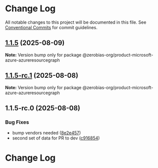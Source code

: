 # Change Log

All notable changes to this project will be documented in this file.
See [Conventional Commits](https://conventionalcommits.org) for commit guidelines.

## [1.1.5](https://github.com/zerobias-org/product/compare/@zerobias-org/product-microsoft-azure-azureresourcegraph@1.1.5-rc.1...@zerobias-org/product-microsoft-azure-azureresourcegraph@1.1.5) (2025-08-09)

**Note:** Version bump only for package @zerobias-org/product-microsoft-azure-azureresourcegraph





## [1.1.5-rc.1](https://github.com/zerobias-org/product/compare/@zerobias-org/product-microsoft-azure-azureresourcegraph@1.1.5-rc.0...@zerobias-org/product-microsoft-azure-azureresourcegraph@1.1.5-rc.1) (2025-08-08)

**Note:** Version bump only for package @zerobias-org/product-microsoft-azure-azureresourcegraph





## 1.1.5-rc.0 (2025-08-08)


### Bug Fixes

* bump vendors needed ([8e2e457](https://github.com/zerobias-org/product/commit/8e2e457e0b5d7141a05e8f2c178bc2854f2b7178))
* second set of data for PR to dev ([c916854](https://github.com/zerobias-org/product/commit/c916854bcf229b1c2042ffdea18472d66a061aaf))





# Change Log
